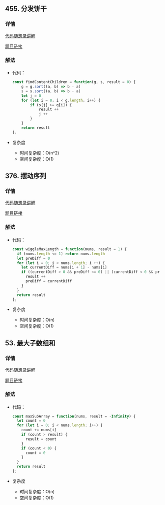 ## 455. 分发饼干

### 详情

[代码随想录讲解](https://programmercarl.com/0455.%E5%88%86%E5%8F%91%E9%A5%BC%E5%B9%B2.html#%E7%AE%97%E6%B3%95%E5%85%AC%E5%BC%80%E8%AF%BE)

[题目链接](https://leetcode.cn/problems/assign-cookies/description/)

### 解法

####

- 代码：

  ```js
  const findContentChildren = function(g, s, result = 0) {
      g = g.sort((a, b) => b - a)
      s = s.sort((a, b) => b - a)
      let j = 0
      for (let i = 0; i < g.length; i++) {
          if (s[j] >= g[i]) {
              result ++
              j ++
          }
      }
      return result
  };
  ```

- 复杂度

  - 时间复杂度：O(n^2)
  - 空间复杂度：O(1)


## 376. 摆动序列

### 详情

[代码随想录讲解](https://programmercarl.com/0376.%E6%91%86%E5%8A%A8%E5%BA%8F%E5%88%97.html#%E7%AE%97%E6%B3%95%E5%85%AC%E5%BC%80%E8%AF%BE)

[题目链接](https://leetcode.cn/problems/wiggle-subsequence/description/)

### 解法

####

- 代码：

  ```js
  const wiggleMaxLength = function(nums, result = 1) {
    if (nums.length <= 1) return nums.length
    let preDiff = 0
    for (let i = 0; i < nums.length; i ++) {
      let currentDiff = nums[i + 1] - nums[i]
      if ((currentDiff > 0 && preDiff <= 0) || (currentDiff < 0 && preDiff >= 0)) {
        result ++
        preDiff = currentDiff
      }
    }
    return result
  };
  ```

- 复杂度

  - 时间复杂度：O(n)
  - 空间复杂度：O(1)


## 53. 最大子数组和

### 详情

[代码随想录讲解](https://programmercarl.com/0053.%E6%9C%80%E5%A4%A7%E5%AD%90%E5%BA%8F%E5%92%8C.html#%E7%AE%97%E6%B3%95%E5%85%AC%E5%BC%80%E8%AF%BE)

[题目链接](https://leetcode.cn/problems/maximum-subarray/description/)

### 解法

####

- 代码：

  ```js
  const maxSubArray = function(nums, result = -Infinity) {
    let count = 0
    for (let i = 0; i < nums.length; i++) {
      count += nums[i]
      if (count > result) {
        result = count
      }
      if (count < 0) {
        count = 0
      }
    }
    return result
  };
  ```

- 复杂度

  - 时间复杂度：O(n)
  - 空间复杂度：O(1)
